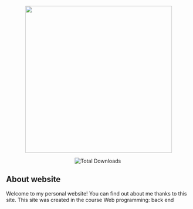 <p align="center"><img src="https://sun9-25.userapi.com/impf/OoG-Ztm7v0YKDzPkzQzO1LF8MClCXr7QREJR8A/vV7MBKHqqW0.jpg?size=1280x580&quality=96&proxy=1&sign=cb55c5eba8504baa87d9fc97aceb1274&type=album" width="400"></a></p>

<p align="center"><img src="https://sun9-16.userapi.com/impf/GPT8rBXxwZO1DILNJYiRnUDbYj-D056YAlGbUg/9_H6dK1QYOQ.jpg?size=1280x583&quality=96&proxy=1&sign=8c51b5688f58f0f169de3287e93f88b4&type=album" alt=""></a>
<img src="" alt="Total Downloads"></a>
<img src="https://sun9-47.userapi.com/impf/nTlcya7z2GJBSqhfC1psA9aA6jDexygAJlNJzg/gfMHsATo9Ns.jpg?size=1280x585&quality=96&proxy=1&sign=01d7089937cc9aa9338d4fc68a0b3a42&type=album" alt=""></a>
<img src="https://sun9-33.userapi.com/impf/cSaVd5x7YCTJCO0E-m6YDevpCU_ciCTOJEpwZA/5yoIvzUDpAY.jpg?size=1280x570&quality=96&proxy=1&sign=5fde243bf5a23a2e2d63195be5dfb289&type=album" alt=""></a>
</p>

## About website
Welcome to my personal website! You can find out about me thanks to this site.
This site was created in the course Web programming: back end